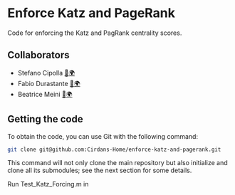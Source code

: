 # Enforce Katz and PageRank

Code for enforcing the Katz and PagRank centrality scores.

## Collaborators

- Stefano Cipolla [:email:](s.cipolla@soton.ac.uk)[:earth_africa:](https://stefanocipolla.github.io/)
- Fabio Durastante [:email:](fabio.durastante@unipi.it)[:earth_africa:](https://fdurastante.github.io)
- Beatrice Meini [:email:](beatrice.meini@unipi.it)[:earth_africa:](https://people.dm.unipi.it/meini/)

## Getting the code

To obtain the code, you can use Git with the following command:
```bash
git clone git@github.com:Cirdans-Home/enforce-katz-and-pagerank.git
```
This command will not only clone the main repository but also initialize and clone all its submodules; see the next section for some details.


Run Test_Katz_Forcing.m in 

